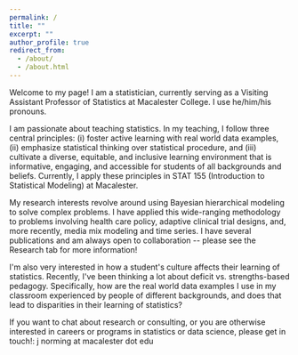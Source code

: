 ```yaml
---
permalink: /
title: ""
excerpt: ""
author_profile: true
redirect_from: 
  - /about/
  - /about.html
---
```


Welcome to my page! I am a statistician, currently serving as a Visiting Assistant Professor of Statistics at Macalester College. I use he/him/his pronouns.


I am passionate about teaching statistics. In my teaching, I follow three central principles: (i) foster active learning with real world data examples, (ii) emphasize statistical thinking over statistical procedure, and (iii) cultivate a diverse, equitable, and inclusive learning environment that is informative, engaging, and accessible for students of all backgrounds and beliefs. Currently, I apply these principles in STAT 155 (Introduction to Statistical Modeling) at Macalester.


My research interests revolve around using Bayesian hierarchical modeling to solve complex problems. I have applied this wide-ranging methodology to problems involving health care policy, adaptive clinical trial designs, and, more recently, media mix modeling and time series. I have several publications and am always open to collaboration -- please see the Research tab for more information!


I'm also very interested in how a student's culture affects their learning of statistics. Recently, I've been thinking a lot about deficit vs. strengths-based pedagogy. Specifically, how are the real world data examples I use in my classroom experienced by people of different backgrounds, and does that lead to disparities in their learning of statistics? 


If you want to chat about research or consulting, or you are otherwise interested in careers or programs in statistics or data science, please get in touch!: j norming at macalester dot edu





